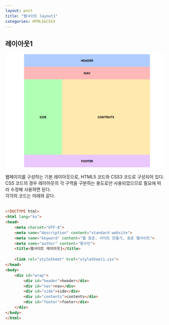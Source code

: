 ```yaml
---
layout: post
title: "웹사이트 layout1"
categories: HTML5&CSS3
---
```


## **레이아웃1**


![layout1](/assets/images/layout/레이아웃1.PNG)



웹페이지를 구성하는 기본 레이아웃으로, HTML5 코드와 CSS3 코드로 구성되어 있다.  
CSS 코드의 경우 레이아웃의 각 구역을 구분하는 용도로만 사용되었으므로 필요에 따라 수정해 사용하면 된다.  
각각의 코드는 아래와 같다.  


```html

<!DOCTYPE html>
<html lang="ko">
<head>
    <meta charset="UTF-8">
    <meta name="description" content="standard website">
    <meta name="keyword" content="웹 표준, 사이트 만들기, 표준 웹사이트">
    <meta name="author" content="황수민">
    <title>웹사이트 레이아웃1</title>

    <link rel="styleSheet" href="styleSheet1.css">
</head>
<body>
    <div id="wrap">
        <div id="header">header</div>
        <div id="nav">nav</div>
        <div id="side">side</div>
        <div id="contents">contents</div>
        <div id="footer">footer</div>
    </div>
</body>
</html>
```
